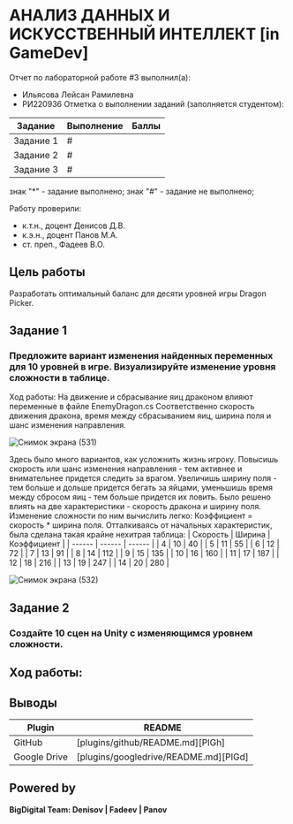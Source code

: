 # АНАЛИЗ ДАННЫХ И ИСКУССТВЕННЫЙ ИНТЕЛЛЕКТ [in GameDev]
Отчет по лабораторной работе #3 выполнил(а):
- Ильясова Лейсан Рамилевна
- РИ220936
Отметка о выполнении заданий (заполняется студентом):

| Задание | Выполнение | Баллы |
| ------ | ------ | ------ |
| Задание 1 | # |  |
| Задание 2 | # |  |
| Задание 3 | # |  |

знак "*" - задание выполнено; знак "#" - задание не выполнено;

Работу проверили:
- к.т.н., доцент Денисов Д.В.
- к.э.н., доцент Панов М.А.
- ст. преп., Фадеев В.О.

## Цель работы
Разработать оптимальный баланс для десяти уровней игры Dragon Picker.

## Задание 1
### Предложите вариант изменения найденных переменных для 10 уровней в игре. Визуализируйте изменение уровня сложности в таблице.
Ход работы:
На движение и сбрасывание яиц драконом влияют переменные в файле EnemyDragon.cs Соответственно скорость движения дракона, время между сбрасыванием яиц, ширина поля и шанс изменения направления.
  
![Снимок экрана (531)](https://github.com/Vedro12/workshop1/assets/127394413/f3f63c94-68ac-4c62-a862-24cf91d9b916)

Здесь было много вариантов, как усложнить жизнь игроку. Повысишь скорость или шанс изменения направления - тем активнее и внимательнее придется следить за врагом. Увеличишь ширину поля - тем больше и дольше придется бегать за яйцами, уменьшишь время между сбросом яиц - тем больше придется их ловить.
Было решено влиять на две характеристики - скорость дракона и ширину поля. Изменение сложности по ним вычислить легко: Коэффициент = скорость * ширина поля. Отталкиваясь от начальных характеристик, была сделана такая крайне нехитрая таблица:
| Скорость | Ширина | Коэффициент |
| ------ | ------ | ------ |
| 4 | 10 | 40 |
| 5 | 11 | 55 |
| 6 | 12 | 72 |
| 7 | 13 | 91 |
| 8 | 14 | 112 |
| 9 | 15 | 135 |
| 10 | 16 | 160 |
| 11 | 17 | 187 |
| 12 | 18 | 216 |
| 13 | 19 | 247 |
| 14 | 20 | 280 |

![Снимок экрана (532)](https://github.com/Vedro12/workshop1/assets/127394413/ece1013d-b991-4ed5-b0bf-70be1bad296a)

## Задание 2
### Создайте 10 сцен на Unity с изменяющимся уровнем сложности.
Ход работы:
-


## Выводы


| Plugin | README |
| ------ | ------ |
| GitHub | [plugins/github/README.md][PlGh] |
| Google Drive | [plugins/googledrive/README.md][PlGd] |

## Powered by

**BigDigital Team: Denisov | Fadeev | Panov**
